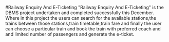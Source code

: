 #Railway Enquiry And E-Ticketing
"Railway Enquiry And E-Ticketing" is the DBMS project undertaken and completed successfully this December. Where in this project the users can search for the available stations,the trains between those stations,train timetable,train fare and finally the user can choose a particular train and book the train with preferred coach and and limited number of passengers and generate the e-ticket. 
